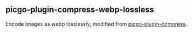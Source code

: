## picgo-plugin-compress-webp-lossless

Encode images as webp losslessly, modified from [picgo-plugin-compress](https://github.com/JuZiSang/picgo-plugin-compress).